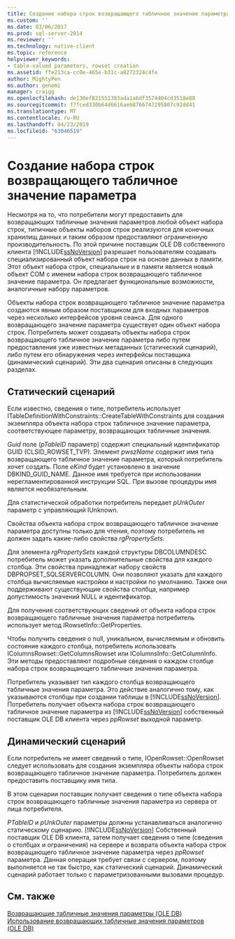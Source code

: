 ```yaml
---
title: Создание набора строк возвращающего табличное значение параметра | Документация Майкрософт
ms.custom: ''
ms.date: 03/06/2017
ms.prod: sql-server-2014
ms.reviewer: ''
ms.technology: native-client
ms.topic: reference
helpviewer_keywords:
- table-valued parameters, rowset creation
ms.assetid: ffe213ca-cc0e-465e-b31c-a8272324c4fe
author: MightyPen
ms.author: genemi
manager: craigg
ms.openlocfilehash: de130ef821551383ada1a6df3574404cd3518e88
ms.sourcegitcommit: f7fced330b64d6616aeb8766747295807c92dd41
ms.translationtype: MT
ms.contentlocale: ru-RU
ms.lasthandoff: 04/23/2019
ms.locfileid: "63046519"
---
```

# <a name="table-valued-parameter-rowset-creation"></a>Создание набора строк возвращающего табличное значение параметра
  Несмотря на то, что потребители могут предоставить для возвращающих табличные значения параметров любой объект набора строк, типичные объекты наборов строк реализуются для конечных хранилищ данных и таким образом предоставляют ограниченную производительность. По этой причине поставщик OLE DB собственного клиента [!INCLUDE[ssNoVersion](../../includes/ssnoversion-md.md)] разрешает пользователям создавать специализированный объект набора строк на основе данных в памяти. Этот объект набора строк, специальные и в памяти является новый объект COM с именем набора строк возвращающего табличное значение параметра. Он предлагает функциональные возможности, аналогичные набору параметров.  
  
 Объекты набора строк возвращающего табличное значение параметра создаются явным образом поставщиком для входных параметров через несколько интерфейсов уровня сеанса. Для одного возвращающего значение параметра существует один объект набора строк. Потребитель может создавать объекты набора строк возвращающего табличное значение параметра либо путем предоставления уже известных метаданных (статический сценарий), либо путем его обнаружения через интерфейсы поставщика (динамический сценарий). Эти два сценария описаны в следующих разделах.  
  
## <a name="static-scenario"></a>Статический сценарий  
 Если известно, сведения о типе, потребитель использует ITableDefinitionWithConstraints::CreateTableWithConstraints для создания экземпляра объекта набора строк табличное значение параметра, соответствующее параметру, возвращающих табличные значения.  
  
 *Guid* поле (*pTableID* параметр) содержит специальный идентификатор GUID (CLSID_ROWSET_TVP). Элемент *pwszName* содержит имя типа возвращающего табличное значение параметра, который потребитель хочет создать. Поле *eKind* будет установлено в значение DBKIND_GUID_NAME. Данное имя требуется при использовании нерегламентированной инструкции SQL. При вызове процедуры имя является необязательным.  
  
 Для статистической обработки потребитель передает *pUnkOuter* параметр с управляющий IUnknown.  
  
 Свойства объекта набора строк возвращающего табличное значение параметра доступны только для чтения, поэтому потребитель не должен задать какие-либо свойства *rgPropertySets*.  
  
 Для элемента *rgPropertySets* каждой структуры DBCOLUMNDESC потребитель может указать дополнительные свойства для каждого столбца. Эти свойства принадлежат набору свойств DBPROPSET_SQLSERVERCOLUMN. Они позволяют указать для каждого столбца вычисляемые настройки и настройки по умолчанию. Также они поддерживают существующие свойства столбца, например допустимость значений NULL и идентификатор.  
  
 Для получения соответствующих сведений от объекта набора строк возвращающего табличные значения параметра потребитель использует метод IRowsetInfo::GetProperties.  
  
 Чтобы получить сведения о null, уникальном, вычисляемым и обновить состояние каждого столбца, потребитель использовать IColumnsRowset::GetColumnsRowset или IColumnsInfo::GetColumnInfo. Эти методы предоставляют подробные сведения о каждом столбце набора строк возвращающего табличные значения параметра.  
  
 Потребитель указывает тип каждого столбца возвращающего табличные значения параметра. Это действие аналогично тому, как указываются столбцы при создании таблицы в [!INCLUDE[ssNoVersion](../../includes/ssnoversion-md.md)]. Потребитель получает объекта набора строк возвращающего табличное значение параметра из [!INCLUDE[ssNoVersion](../../includes/ssnoversion-md.md)] собственный поставщик OLE DB клиента через *ppRowset* выходной параметр.  
  
## <a name="dynamic-scenario"></a>Динамический сценарий  
 Если потребитель не имеет сведений о типе, IOpenRowset::OpenRowset следует использовать для создания экземпляра объекты набора строк возвращающего табличное значение параметра. Потребитель должен предоставить поставщику имя типа.  
  
 В этом сценарии поставщик получает сведения о типе объекта набора строк возвращающего табличные значения параметра из сервера от лица потребителя.  
  
 *PTableID* и *pUnkOuter* параметры должны устанавливаться аналогично статическому сценарию. [!INCLUDE[ssNoVersion](../../includes/ssnoversion-md.md)] Собственный поставщик OLE DB клиента, затем получает сведения о типе (сведения о столбцах и ограничения) на сервере и возврата объекта набора строк возвращающего табличное значение параметра через *ppRowset* параметра. Данная операция требует связи с сервером, поэтому выполняется не так быстро, как статический сценарий. Динамический сценарий работает только с параметризованными вызовами процедур.  
  
## <a name="see-also"></a>См. также  
 [Возвращающие табличные значения параметры &#40;OLE DB&#41;](table-valued-parameters-ole-db.md)   
 [Использование возвращающих табличные значения параметров &#40;OLE DB&#41;](../native-client-ole-db-how-to/use-table-valued-parameters-ole-db.md)  
  
  
